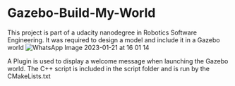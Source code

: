 # Gazebo-Build-My-World
This project is part of a udacity nanodegree in Robotics Software Engineering.
It was required to design a model and include it in a Gazebo world
![WhatsApp Image 2023-01-21 at 16 01 14](https://user-images.githubusercontent.com/90156505/213871472-a176c4a8-9361-474a-a200-aa667952a868.jpg)

A Plugin is used to display a welcome message when launching the Gazebo world. The C++ script is included in the script folder and is run by the CMakeLists.txt
